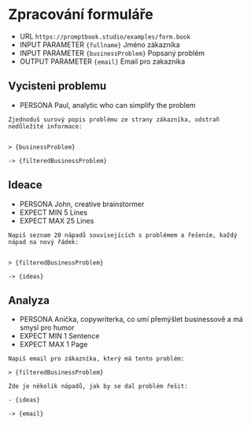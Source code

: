 # Zpracování formuláře


-   URL `https://promptbook.studio/examples/form.book`
-   INPUT PARAMETER `{fullname}` Jméno zákazníka
-   INPUT PARAMETER `{businessProblem}` Popsaný problém
-   OUTPUT PARAMETER `{email}` Email pro zakaznika

## Vycisteni problemu

-   PERSONA Paul, analytic who can simplify the problem

```
Zjednoduš surový popis problému ze strany zákazníka, odstraň nedůležité informace:


> {businessProblem}

```

`-> {filteredBusinessProblem}`

## Ideace

-   PERSONA John, creative brainstormer
-   EXPECT MIN 5 Lines
-   EXPECT MAX 25 Lines
<!-- TODO: !!! -   KNOWLEGDE ./company-strategy.pdf -->

```
Napiš seznam 20 nápadů souvisejících s problémem a řešením, každý nápad na nový řádek:


> {filteredBusinessProblem}

```

`-> {ideas}`

## Analyza

-   PERSONA Anička, copywriterka, co umí přemýšlet businessově a má smysl pro humor
-   EXPECT MIN 1 Sentence
-   EXPECT MAX 1 Page
<!-- TODO: !!! -   KNOWLEGDE ./company-strategy.pdf -->

```
Napiš email pro zákazníka, který má tento problém:

> {filteredBusinessProblem}

Zde je několik nápadů, jak by se dal problém řešit:

- {ideas}

```

`-> {email}`
